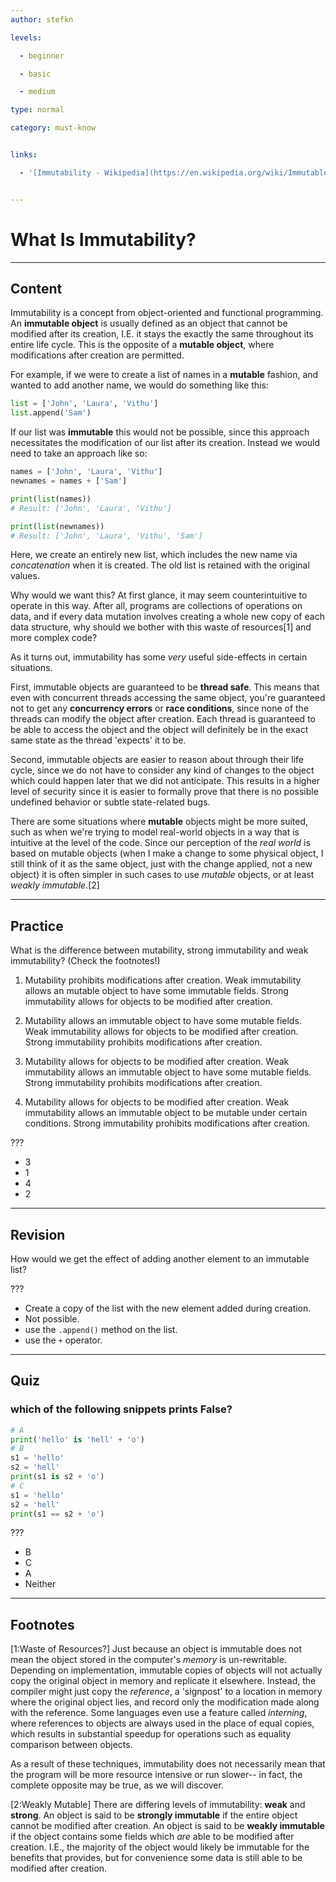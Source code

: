 ```yaml
---
author: stefkn

levels:

  - beginner

  - basic

  - medium

type: normal

category: must-know


links:

  - '[Immutability - Wikipedia](https://en.wikipedia.org/wiki/Immutable_object){website}'


---
```


# What Is Immutability?

---

## Content

Immutability is a concept from object-oriented and functional programming. An **immutable object** is usually defined as an object that cannot be modified after its creation, I.E. it stays the exactly the same throughout its entire life cycle. This is the opposite of a **mutable object**, where modifications after creation are permitted.

For example, if we were to create a list of names in a **mutable** fashion, and wanted to add another name, we would do something like this:

```python
list = ['John', 'Laura', 'Vithu']
list.append('Sam')
```

If our list was **immutable** this would not be possible, since this approach necessitates the modification of our list after its creation. Instead we would need to take an approach like so:

```python
names = ['John', 'Laura', 'Vithu']
newnames = names + ['Sam']

print(list(names))
# Result: ['John', 'Laura', 'Vithu']

print(list(newnames))
# Result: ['John', 'Laura', 'Vithu', 'Sam']
```

Here, we create an entirely new list, which includes the new name via _concatenation_ when it is created. The old list is retained with the original values.

Why would we want this? At first glance, it may seem counterintuitive to operate in this way. After all, programs are collections of operations on data, and if every data mutation involves creating a whole new copy of each data structure, why should we bother with this waste of resources[1] and more complex code?

As it turns out, immutability has some _very_ useful side-effects in certain situations.

First, immutable objects are guaranteed to be **thread safe**. This means that even with concurrent threads accessing the same object, you're guaranteed not to get any **concurrency errors** or **race conditions**, since none of the threads can modify the object after creation. Each thread is guaranteed to be able to access the object and the object will definitely be in the exact same state as the thread 'expects' it to be.

Second, immutable objects are easier to reason about through their life cycle, since we do not have to consider any kind of changes to the object which could happen later that we did not anticipate. This results in a higher level of security since it is easier to formally prove that there is no possible undefined behavior or subtle state-related bugs.

There are some situations where **mutable** objects might be more suited, such as when we're trying to model real-world objects in a way that is intuitive at the level of the code. Since our perception of the _real world_ is based on mutable objects (when I make a change to some physical object, I still think of it as the same object, just with the change applied, not a new object) it is often simpler in such cases to use _mutable_ objects, or at least _weakly immutable_.[2]

---

## Practice

What is the difference between mutability, strong immutability and weak immutability? (Check the footnotes!)

1.  Mutability prohibits modifications after creation. Weak immutability allows an mutable object to have some immutable fields. Strong immutability allows for objects to be modified after creation.

2.  Mutability allows an immutable object to have some mutable fields. Weak immutability allows for objects to be modified after creation. Strong immutability prohibits modifications after creation.

3.  Mutability allows for objects to be modified after creation. Weak immutability allows an immutable object to have some mutable fields. Strong immutability prohibits modifications after creation.

4.  Mutability allows for objects to be modified after creation. Weak immutability allows an immutable object to be mutable under certain conditions. Strong immutability prohibits modifications after creation.

???

- 3
- 1
- 4
- 2

---

## Revision

How would we get the effect of adding another element to an immutable list?

???

- Create a copy of the list with the new element added during creation.
- Not possible.
- use the `.append()` method on the list.
- use the `+` operator.

---

## Quiz

### which of the following snippets prints False?

```python
# A
print('hello' is 'hell' + 'o')
# B
s1 = 'hello'
s2 = 'hell'
print(s1 is s2 + 'o')
# C
s1 = 'hello'
s2 = 'hell'
print(s1 == s2 + 'o')
```

???

- B
- C
- A
- Neither

---

## Footnotes

[1:Waste of Resources?]
Just because an object is immutable does not mean the object stored in the computer's _memory_ is un-rewritable. Depending on implementation, immutable copies of objects will not actually copy the original object in memory and replicate it elsewhere. Instead, the compiler might just copy the _reference_, a 'signpost' to a location in memory where the original object lies, and record only the modification made along with the reference. Some languages even use a feature called _interning_, where references to objects are always used in the place of equal copies, which results in substantial speedup for operations such as equality comparison between objects.

As a result of these techniques, immutability does not necessarily mean that the program will be more resource intensive or run slower-- in fact, the complete opposite may be true, as we will discover.

[2:Weakly Mutable]
There are differing levels of immutability: **weak** and **strong**. An object is said to be **strongly immutable** if the entire object cannot be modified after creation. An object is said to be **weakly immutable** if the object contains some fields which _are_ able to be modified after creation. I.E., the majority of the object would likely be immutable for the benefits that provides, but for convenience some data is still able to be modified after creation.
